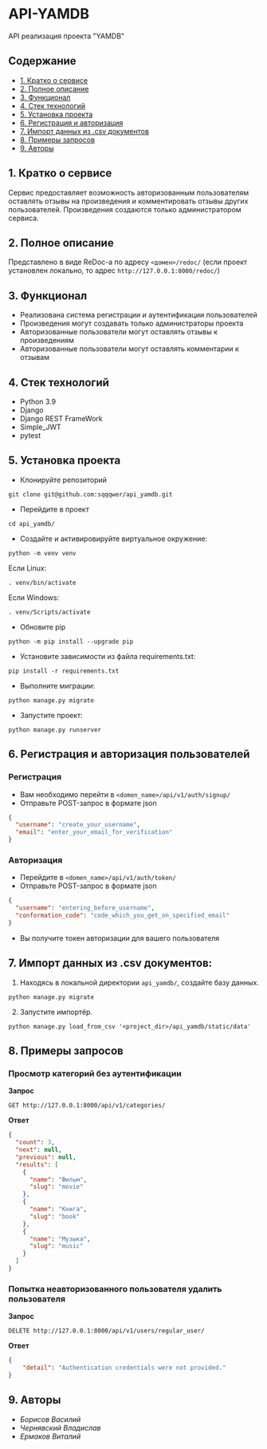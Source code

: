 # API-YAMDB
API реализация проекта "YAMDB"

## Содержание
- [1. Кратко о сервисе](#1-кратко-о-сервисе)
- [2. Полное описание](#2-полное-описание)
- [3. Функционал](#3-функционал)
- [4. Стек технологий](#4-стек-технологий)
- [5. Установка проекта](#5-установка-проекта)
- [6. Регистрация и авторизация](#6-регистрация-и-авторизация-пользователей)
- [7. Импорт данных из .csv документов](#7-импорт-данных-из-csv-документов)
- [8. Примеры запросов](#8-примеры-запросов)
- [9. Авторы](#9-авторы)

## 1. Кратко о сервисе
Сервис предоставляет возможность авторизованным пользователям оставлять отзывы на произведения и комментировать отзывы других пользователей.
Произведения создаются только администратором сервиса.

## 2. Полное описание
Представлено в виде ReDoc-а по адресу `<домен>/redoc/`
(если проект установлен локально, то адрес `http://127.0.0.1:8000/redoc/`)

## 3. Функционал
- Реализована система регистрации и аутентификации пользователей
- Произведения могут создавать только администраторы проекта
- Авторизованные пользователи могут оставлять отзывы к произведениям
- Авторизованные пользователи могут оставлять комментарии к отзывам

## 4. Стек технологий
- Python 3.9
- Django
- Django REST FrameWork
- Simple_JWT
- pytest


## 5. Установка проекта
- Клонируйте репозиторий
```shell
git clone git@github.com:sqqqwer/api_yamdb.git
```
- Перейдите в проект
```
cd api_yamdb/
```
- Cоздайте и активировируйте виртуальное окружение:
```
python -m venv venv
```
Если Linux:
```
. venv/bin/activate
```
Если Windows:
```
. venv/Scripts/activate
```
- Обновите pip
```
python -m pip install --upgrade pip
```
- Установите зависимости из файла requirements.txt:
```
pip install -r requirements.txt
```
- Выполните миграции:
```
python manage.py migrate
```
- Запустите проект:
```
python manage.py runserver
```

## 6. Регистрация и авторизация пользователей
### Регистрация
- Вам необходимо перейти в `<domen_name>/api/v1/auth/signup/`
- Отправьте POST-запрос в формате json
```json
{
  "username": "create_your_username",
  "email": "enter_your_email_for_verification"
}
```
### Авторизация
- Перейдите в `<domen_name>/api/v1/auth/token/`
- Отправьте POST-запрос в формате json
```json
{
  "username": "entering_before_username",
  "conformation_code": "code_which_you_get_on_specified_email"
}
```
- Вы получите токен авторизации для вашего пользователя

## 7. Импорт данных из .csv документов:
1. Находясь в локальной директории `api_yamdb/`, создайте базу данных.
```shell
python manage.py migrate
```
2. Запустите импортёр.
```shell
python manage.py load_from_csv '<project_dir>/api_yamdb/static/data'
```

## 8. Примеры запросов

### Просмотр категорий без аутентификации
**Запрос**
```commandline
GET http://127.0.0.1:8000/api/v1/categories/
```
**Ответ**
```json
{
  "count": 3, 
  "next": null,
  "previous": null,
  "results": [
    {
      "name": "Фильм",
      "slug": "movie"
    },
    {
      "name": "Книга",
      "slug": "book"
    },
    {
      "name": "Музыка",
      "slug": "music"
    }
  ]
}
```
### Попытка неавторизованного пользователя удалить пользователя
**Запрос**
```commandline
DELETE http://127.0.0.1:8000/api/v1/users/regular_user/
```
**Ответ**
```json
{
    "detail": "Authentication credentials were not provided."
}
```

## 9. Авторы
- _Борисов Василий_
- _Чернявский Владислав_
- _Ермаков Виталий_
